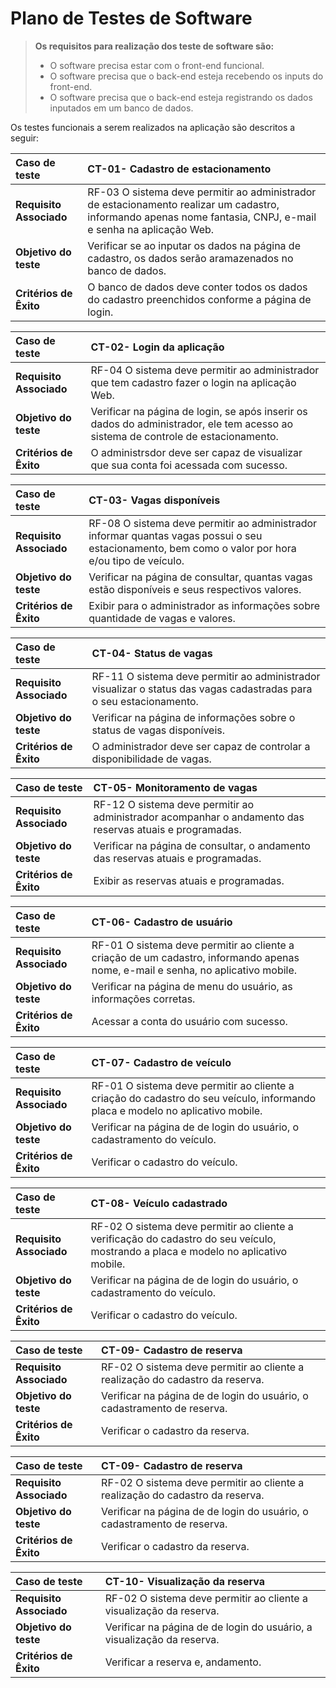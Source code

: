 # Plano de Testes de Software


> **Os requisitos para realização dos teste de software são:** 
>
> - O software precisa estar com o front-end funcional.
> - O software precisa que o back-end esteja recebendo os inputs do front-end. 
> - O software precisa que o back-end esteja registrando os dados inputados em um banco de dados.


Os testes funcionais a serem realizados na aplicação são descritos a seguir:

|  Caso de teste | CT-01- Cadastro de estacionamento  |
| :------------ | :------------ |
| **Requisito Associado**  |  RF-03 O sistema deve permitir ao administrador de estacionamento realizar um cadastro, informando apenas nome fantasia, CNPJ, e-mail e senha na aplicação Web. |
| **Objetivo do teste**  |  Verificar se ao inputar os dados na página de cadastro, os dados serão aramazenados no banco de dados. |
|  **Critérios de Êxito** | O banco de dados deve conter todos os dados do cadastro preenchidos conforme a página de login.  |


|  Caso de teste | CT-02- Login da aplicação  |
| :------------ | :------------ |
| **Requisito Associado**  |  RF-04 O sistema deve permitir ao administrador que tem cadastro fazer o login na aplicação Web. |
| **Objetivo do teste**  |  Verificar na página de login, se após inserir os dados do administrador, ele tem acesso ao sistema de controle de estacionamento. |
|  **Critérios de Êxito** | O administrsdor deve ser capaz de visualizar que sua conta foi acessada com sucesso.  |


|  Caso de teste | CT-03- Vagas disponíveis  |
| :------------ | :------------ |
| **Requisito Associado**  |  RF-08 O sistema deve permitir ao administrador informar quantas vagas possui o seu estacionamento, bem como o valor por hora e/ou tipo de veículo. |
| **Objetivo do teste**  | Verificar na página de consultar, quantas vagas estão disponíveis e seus respectivos valores. |
|  **Critérios de Êxito** | Exibir para o administrador as informações sobre quantidade de vagas e valores. |


|  Caso de teste | CT-04- Status de vagas  |
| :------------ | :------------ |
| **Requisito Associado**  |  RF-11 O sistema deve permitir ao administrador visualizar o status das vagas cadastradas para o seu estacionamento. |
| **Objetivo do teste**  |  Verificar na página de informações sobre o status de vagas disponíveis. |
|  **Critérios de Êxito** |O administrador deve ser capaz de controlar a disponibilidade de vagas. |


|  Caso de teste | CT-05- Monitoramento de vagas  |
| :------------ | :------------ |
| **Requisito Associado**  |  RF-12 O sistema deve permitir ao administrador acompanhar o andamento das reservas atuais e programadas. |
| **Objetivo do teste**  | Verificar na página de consultar, o andamento das reservas atuais e programadas. |
|  **Critérios de Êxito** | Exibir as reservas atuais e programadas.|


|  Caso de teste | CT-06- Cadastro de usuário  |
| :------------ | :------------ |
| **Requisito Associado**  |  RF-01 O sistema deve permitir ao cliente a criação de um cadastro, informando apenas nome, e-mail e senha, no aplicativo mobile.|
| **Objetivo do teste**  | Verificar na página de menu do usuário, as informações corretas. |
|  **Critérios de Êxito** | Acessar a conta do usuário com sucesso.|


|  Caso de teste | CT-07- Cadastro de veículo  |
| :------------ | :------------ |
| **Requisito Associado**  |  RF-01 O sistema deve permitir ao cliente a criação do cadastro do seu veículo, informando placa e modelo no aplicativo mobile.|
| **Objetivo do teste**  | Verificar na página de de login do usuário, o cadastramento do veículo. |
|  **Critérios de Êxito** | Verificar o cadastro do veículo.|


|  Caso de teste | CT-08- Veículo cadastrado  |
| :------------ | :------------ |
| **Requisito Associado**  |  RF-02 O sistema deve permitir ao cliente a verificação do cadastro do seu veículo, mostrando a placa e modelo no aplicativo mobile.|
| **Objetivo do teste**  | Verificar na página de de login do usuário, o cadastramento do veículo. |
|  **Critérios de Êxito** | Verificar o cadastro do veículo.|


|  Caso de teste | CT-09- Cadastro de reserva  |
| :------------ | :------------ |
| **Requisito Associado**  |  RF-02 O sistema deve permitir ao cliente a realização do cadastro da reserva.|
| **Objetivo do teste**  | Verificar na página de de login do usuário, o cadastramento de reserva. |
|  **Critérios de Êxito** | Verificar o cadastro da reserva.|


|  Caso de teste | CT-09- Cadastro de reserva  |
| :------------ | :------------ |
| **Requisito Associado**  |  RF-02 O sistema deve permitir ao cliente a realização do cadastro da reserva.|
| **Objetivo do teste**  | Verificar na página de de login do usuário, o cadastramento de reserva. |
|  **Critérios de Êxito** | Verificar o cadastro da reserva.|


|  Caso de teste | CT-10- Visualização da reserva  |
| :------------ | :------------ |
| **Requisito Associado**  |  RF-02 O sistema deve permitir ao cliente a visualização da reserva.|
| **Objetivo do teste**  | Verificar na página de de login do usuário, a visualização da reserva. |
|  **Critérios de Êxito** | Verificar a reserva e, andamento.|
